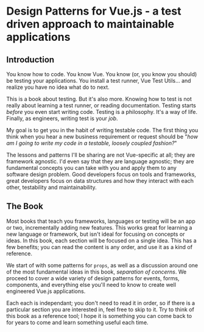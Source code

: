 # Design Patterns for Vue.js - a test driven approach to maintainable applications

## Introduction

You know how to code. You know Vue. You know (or, you know you should) be testing your applications. You install a test runner, Vue Test Utils... and realize you have no idea what do to next.

This is a book about testing. But it's also more. Knowing how to test is not really about learning a test runner, or reading documentation. Testing starts *before* you even start writing code. Testing is a philosophy. It's a way of life. Finally, as engineers, writing test is your *job*. 

My goal is to get you in the habit of writing testable code. The first thing you think when you hear a new business requirement or request should be "*how am I going to write my code in a testable, loosely coupled fashion?*"

The lessons and patterns I'll be sharing are not Vue-specific at all; they are framework agnostic. I'd even say that they are language agnostic; they are fundamental concepts you can take with you and apply them to any software design problem. Good developers focus on tools and frameworks, great developers focus on data structures and how they interact with each other, testability and maintainability.

## The Book

Most books that teach you frameworks, languages or testing will be an app or two, incrementally adding new features. This works great for learning a new language or framework, but isn't ideal for focusing on concepts or ideas. In this book, each section will be focused on a single idea. This has a few benefits; you can read the content is any order, and use it as a kind of reference.

We start of with some patterns for `props`, as well as a discussion around one of the most fundamental ideas in this book, *separation of concerns*. We proceed to cover a wide variety of design patterns for events, forms, components, and everything else you'll need to know to create well engineered Vue.js applications.

Each each is independant; you don't need to read it in order, so if there is a particular section you are interested in, feel free to skip to it. Try to think of this book as a reference tool; I hope it is something you can come back to for years to come and learn something useful each time.
